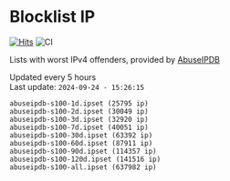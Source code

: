 # Blocklist IP

[![Hits](https://hits.seeyoufarm.com/api/count/incr/badge.svg?url=https%3A%2F%2Fgithub.com%2Fborestad%2Fblocklist-ip%2F&count_bg=%2379C83D&title_bg=%23555555&icon=&icon_color=%23E7E7E7&title=hits&edge_flat=false)](https://hits.seeyoufarm.com)  ![CI](https://img.shields.io/github/workflow/status/borestad/blocklist-ip/CI?style=flat-square)

Lists with worst IPv4 offenders, provided by [AbuseIPDB](https://www.abuseipdb.com/)

<!-- FOOTER-PLACEHOLDER -->
Updated every 5 hours<br>
Last update: `2024-09-24 - 15:26:15`
```
abuseipdb-s100-1d.ipset (25795 ip)
abuseipdb-s100-2d.ipset (30049 ip)
abuseipdb-s100-3d.ipset (32920 ip)
abuseipdb-s100-7d.ipset (40051 ip)
abuseipdb-s100-30d.ipset (63392 ip)
abuseipdb-s100-60d.ipset (87911 ip)
abuseipdb-s100-90d.ipset (114357 ip)
abuseipdb-s100-120d.ipset (141516 ip)
abuseipdb-s100-all.ipset (637982 ip)
```
